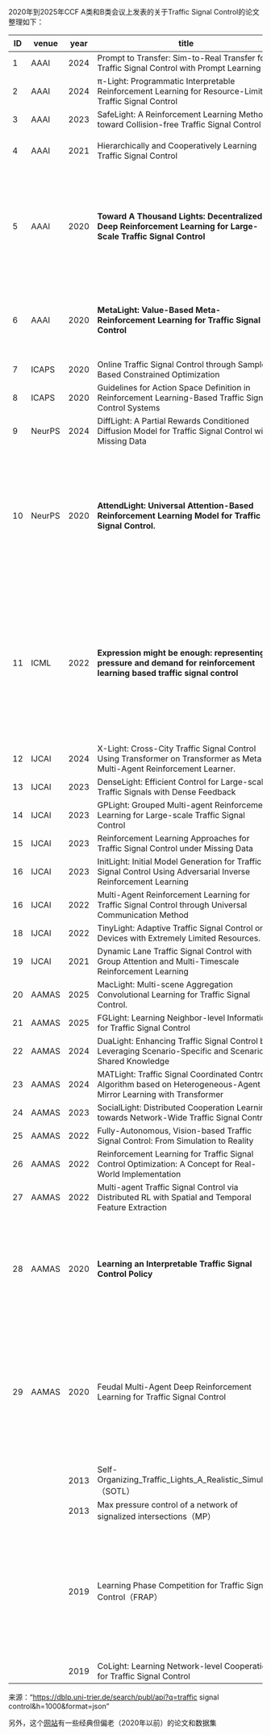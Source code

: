 

2020年到2025年CCF A类和B类会议上发表的关于Traffic Signal Control的论文整理如下：

| ID   | venue  | year | title                                                        | cite | proposal                                                     | 优势                                       |
| ---- | ------ | ---- | ------------------------------------------------------------ | ---- | ------------------------------------------------------------ | ------------------------------------------ |
| 1    | AAAI   | 2024 | Prompt to Transfer: Sim-to-Real Transfer for Traffic Signal Control with Prompt Learning | 47   |                                                              |                                            |
| 2    | AAAI   | 2024 | π-Light: Programmatic Interpretable Reinforcement Learning for Resource-Limited Traffic Signal Control | 17   |                                                              |                                            |
| 3    | AAAI   | 2023 | SafeLight: A Reinforcement Learning Method toward Collision-free Traffic Signal Control | 54   |                                                              |                                            |
| 4    | AAAI   | 2021 | Hierarchically and Cooperatively Learning Traffic Signal Control | 89   | 使用HRL解决目标不一致和协同问题                              |                                            |
| 5    | AAAI   | 2020 | **Toward A Thousand Lights: Decentralized Deep Reinforcement Learning for Large-Scale Traffic Signal Control** | 489  | 输入车道的压力；奖励为路口的压力负值；网络使用FRAP。**这个就是被反复提及的MPLight算法** | 很好的泛化能力，可以扩展到数千个路口       |
| 6    | AAAI   | 2020 | **MetaLight: Value-Based Meta-Reinforcement Learning for Traffic Signal Control** | 231  | 创新的修改FRAP和元学习算法，提高了新路口agent的训练效率      | 训练效率高/最终模型性能高                  |
| 7    | ICAPS  | 2020 | Online Traffic Signal Control through Sample-Based Constrained Optimization | 6    |                                                              |                                            |
| 8    | ICAPS  | 2020 | Guidelines for Action Space Definition in Reinforcement Learning-Based Traffic Signal Control Systems | ?    |                                                              |                                            |
| 9    | NeurPS | 2024 | DiffLight: A Partial Rewards Conditioned Diffusion Model for Traffic Signal Control with Missing Data | 8    |                                                              |                                            |
| 10   | NeurPS | 2020 | **AttendLight: Universal Attention-Based Reinforcement Learning Model for Traffic Signal Control.** | 127  | 使用加性注意力机制和LSTM实现统一的agent来应对不同的多个路口  | 泛化能力和通用性好，单个路口性能也表现突出 |
| 11   | ICML   | 2022 | **Expression might be enough: representing pressure and demand for reinforcement learning based traffic signal control** | 72   | 将pressure与“有效通行车辆数”构成状态表示，并应用到已有的MPLight 和CoLight方法上，对MaxPressure方法修改得到三个方法，都取得了更好的性能 | 修改简单，性能收益不错                     |
| 12   | IJCAI  | 2024 | X-Light: Cross-City Traffic Signal Control Using Transformer on Transformer as Meta Multi-Agent Reinforcement Learner. | 16   |                                                              |                                            |
| 13   | IJCAI  | 2023 | DenseLight: Efficient Control for Large-scale Traffic Signals with Dense Feedback | 17   |                                                              |                                            |
| 14   | IJCAI  | 2023 | GPLight: Grouped Multi-agent Reinforcement Learning for Large-scale Traffic Signal Control | 40   |                                                              |                                            |
| 15   | IJCAI  | 2023 | Reinforcement Learning Approaches for Traffic Signal Control under Missing Data | 22   |                                                              |                                            |
| 16   | IJCAI  | 2023 | InitLight: Initial Model Generation for Traffic Signal Control Using Adversarial Inverse Reinforcement Learning | 11   |                                                              |                                            |
| 16   | IJCAI  | 2022 | Multi-Agent Reinforcement Learning for Traffic Signal Control through Universal Communication Method | 42   |                                                              |                                            |
| 18   | IJCAI  | 2022 | TinyLight: Adaptive Traffic Signal Control on Devices with Extremely Limited Resources. | 10   |                                                              |                                            |
| 19   | IJCAI  | 2021 | Dynamic Lane Traffic Signal Control with Group Attention and Multi-Timescale Reinforcement Learning | 19   |                                                              |                                            |
| 20   | AAMAS  | 2025 | MacLight: Multi-scene Aggregation Convolutional Learning for Traffic Signal Control. | ?    |                                                              |                                            |
| 21   | AAMAS  | 2025 | FGLight: Learning Neighbor-level Information for Traffic Signal Control | ?    |                                                              |                                            |
| 22   | AAMAS  | 2024 | DuaLight: Enhancing Traffic Signal Control by Leveraging Scenario-Specific and Scenario-Shared Knowledge | 15   |                                                              |                                            |
| 23   | AAMAS  | 2024 | MATLight: Traffic Signal Coordinated Control Algorithm based on Heterogeneous-Agent Mirror Learning with Transformer | 5    |                                                              |                                            |
| 24   | AAMAS  | 2023 | SocialLight: Distributed Cooperation Learning towards Network-Wide Traffic Signal Control | 19   |                                                              |                                            |
| 25   | AAMAS  | 2022 | Fully-Autonomous, Vision-based Traffic Signal Control: From Simulation to Reality | 16   |                                                              |                                            |
| 26   | AAMAS  | 2022 | Reinforcement Learning for Traffic Signal Control Optimization: A Concept for Real-World Implementation | 3    |                                                              |                                            |
| 27   | AAMAS  | 2022 | Multi-agent Traffic Signal Control via Distributed RL with Spatial and Temporal Feature Extraction | 19   |                                                              |                                            |
| 28   | AAMAS  | 2020 | **Learning an Interpretable Traffic Signal Control Policy**  | 82   | 在DQN训练的同时，训练一个多项式函数来拟合Q网络。因为多项式函数具备可解释可调节的属性 | 让agent的行为具备可解释可手动调节性        |
| 29   | AAMAS  | 2020 | Feudal Multi-Agent Deep Reinforcement Learning for Traffic Signal Control | 99   | FMA2C把整个交通网络分割成多个区域，每个区域一个Manager 和 多个Worker，每个worker管理一个信号灯。 | 更好的全局协调能力，各项指标超过MA2C       |
|      |        |      |                                                              |      |                                                              |                                            |
|      |        | 2013 | Self-Organizing_Traffic_Lights_A_Realistic_Simulate（SOTL）  | 387  |                                                              |                                            |
|      |        | 2013 | Max pressure control of a network of signalized intersections（MP） | 692  |                                                              |                                            |
|      |        | 2019 | Learning Phase Competition for Traffic Signal Control（FRAP） | 292  | 针对TSC问题的巨大状态空间且探索不足 以及每个路口都要训练的问题，巧妙的设计了FRAP网络，对翻转和旋转的状态不变，对不同路口通用。 | 更快收敛，更充分的探索，对不同路口通用     |
|      |        | 2019 | CoLight: Learning Network-level Cooperation for Traffic Signal Control |      |                                                              |                                            |

来源：“https://dblp.uni-trier.de/search/publ/api?q=traffic signal control&h=1000&format=json”

另外，这个[网站](https://traffic-signal-control.github.io/)有一些经典但偏老（2020年以前）的论文和数据集